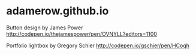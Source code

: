 # adamerow.github.io

Button design by James Power
http://codepen.io/thejamespower/pen/OVNYLL?editors=1100


Portfolio lightbox by Gregory Schier
http://codepen.io/gschier/pen/HCoqh
